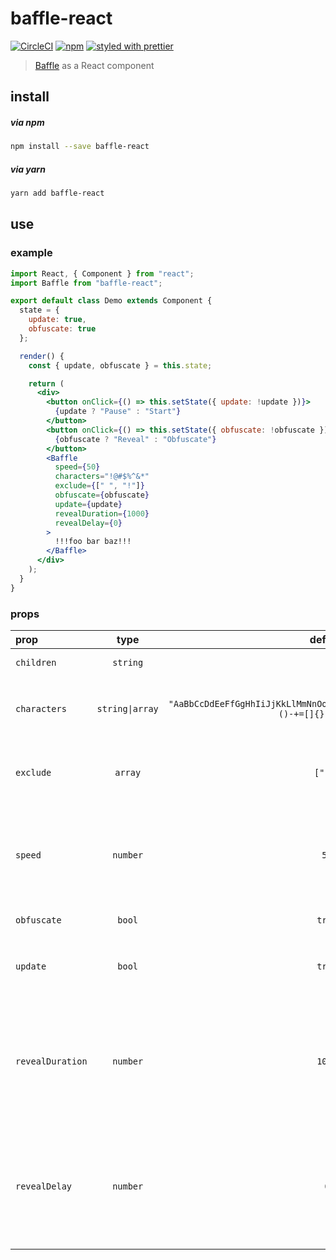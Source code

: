 # baffle-react
[![CircleCI](https://img.shields.io/circleci/project/github/kedromelon/baffle-react.svg?style=flat-square)](https://circleci.com/gh/kedromelon/baffle-react/)
[![npm](https://img.shields.io/npm/dt/baffle-react.svg?style=flat-square)](https://www.npmjs.com/package/baffle-react)
[![styled with prettier](https://img.shields.io/badge/styled_with-prettier-ff69b4.svg?style=flat-square)](https://prettier.io/)

> [Baffle](https://camwiegert.github.io/baffle/) as a React component

## install

##### via npm
```sh
npm install --save baffle-react
```

##### via yarn
```sh
yarn add baffle-react
```

## use

### example

```jsx
import React, { Component } from "react";
import Baffle from "baffle-react";

export default class Demo extends Component {
  state = {
    update: true,
    obfuscate: true
  };

  render() {
    const { update, obfuscate } = this.state;

    return (
      <div>
        <button onClick={() => this.setState({ update: !update })}>
          {update ? "Pause" : "Start"}
        </button>
        <button onClick={() => this.setState({ obfuscate: !obfuscate })}>
          {obfuscate ? "Reveal" : "Obfuscate"}
        </button>
        <Baffle
          speed={50}
          characters="!@#$%^&*"
          exclude={[" ", "!"]}
          obfuscate={obfuscate}
          update={update}
          revealDuration={1000}
          revealDelay={0}
        >
          !!!foo bar baz!!!
        </Baffle>
      </div>
    );
  }
}
```

### props

prop | type | default | description
:--- | :---:| :-----: | :---
`children` | `string` || Text to be obfuscated
`characters` | `string\|array` | `"AaBbCcDdEeFfGgHhIiJjKkLlMmNnOoPpQqRrSsTtUuVvWwXxYyZz~!@#$%^&*()-+=[]{}\|;:,./<>?"` | Character set to be used for obfuscation. See [baffle.js `options.characters`](https://camwiegert.github.io/baffle/#options)
`exclude` | `array` | `[" "]` | Character set to be ignored during obfuscation. See [baffle.js `options.exclude`](https://camwiegert.github.io/baffle/#options)
`speed` | `number` | `50` | Frequency (in milliseconds) at which baffle re-obfuscates text while `props.update` is `true`. See [baffle.js `options.speed`](https://camwiegert.github.io/baffle/#options)
`obfuscate` | `bool` | `true` | When `true`, text is obfuscated.
`update` | `bool` | `true` | While `true`, obfuscated text updates every `props.speed` milliseconds.
`revealDuration` | `number` | `1000` | When `props.obfuscate` changes from `true` to `false` and `props.update` is `true`, the duration in milliseconds over which text is revealed. See [baffle.js `reveal()`](https://camwiegert.github.io/baffle/#methods)
`revealDelay` | `number` | `0` | When `props.obfuscate` changes from `true` to `false` and `props.update` is `true`, the delay before `revealDuration` begins. See [baffle.js `reveal()`](https://camwiegert.github.io/baffle/#methods)
